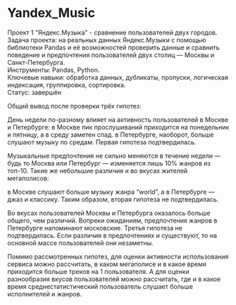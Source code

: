 # Yandex_Music

Проект 1 "Яндекс.Музыка" - сравнение пользователей двух городов.    
Задача проекта: на реальных данных Яндекс.Музыки c помощью библиотеки Pandas и её возможностей проверить данные и сравнить поведение и предпочтения пользователей двух столиц — Москвы и Санкт-Петербурга.   
Инструменты: Pandas, Python.   
Ключевые навыки: обработка данных, дубликаты, пропуски, логическая индексация, группировка, сортировка.   
Статус: завершён   
   
Общий вывод после проверки трёх гипотез:     

День недели по-разному влияет на активность пользователей в Москве и Петербурге:
в Москве пик прослушиваний приходится на понедельник и пятницу, а в среду заметен спад.
в Петербурге, наоборот, больше слушают музыку по средам.
Первая гипотеза подтвердилась.

Музыкальные предпочтения не сильно меняются в течение недели — будь то Москва или Петербург — изменяется лишь 10% жанров из топ-10.
Такие же небольшие различия и во вкусах жителей мегаполисов:

в Москве слушают больше музыку жанра “world”,
а в Петербурге — джаз и классику.
Таким образом, вторая гипотеза не подтвердилась.

Во вкусах пользователей Москвы и Петербурга оказалось больше общего, чем различий. Вопреки ожиданиям, предпочтения жанров в Петербурге напоминают московские.
Третья гипотеза не подтвердилась. Если различия в предпочтениях и существуют, то на основной массе пользователей они незаметны.

Помимо рассмотренных гипотез, для оценки активности использования сервиса можно рассчитать, в каком мегаполисе и в какое время приходится больше треков на 1 пользователя. А для оценки разнообразия вкусов пользователей можно рассчитать, где и в какое время среднестатистический пользователь слушает больше исполнителей и жанров.
